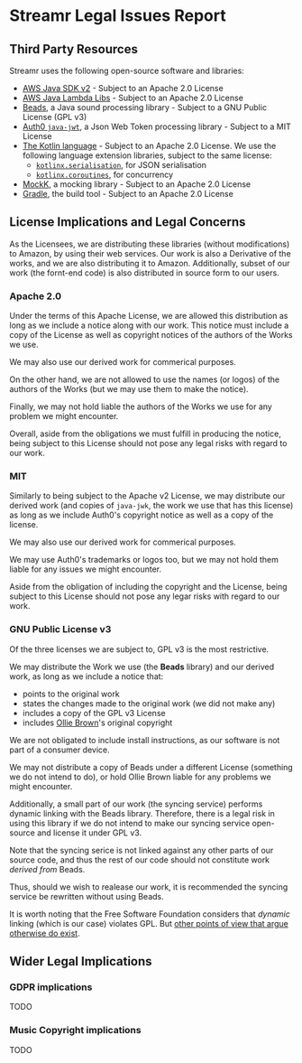 # Streamr Legal Issues Report

## Third Party Resources

Streamr uses the following open-source software and libraries:

- [AWS Java SDK v2](https://github.com/aws/aws-sdk-java-v2) - Subject to an
Apache 2.0 License
- [AWS Java Lambda Libs](https://github.com/aws/aws-lambda-java-libs) -
Subject to an Apache 2.0 License
- [Beads](https://github.com/orsjb/beads), a Java sound processing library -
Subject to a GNU Public License (GPL v3)
- [Auth0 `java-jwt`](https://github.com/auth0/java-jwt), a Json Web Token
processing library - Subject to a MIT License
- [The Kotlin language](https://github.com/JetBrains/kotlin) - Subject to an
Apache 2.0 License. We use the following language extension libraries,
subject to the same license:
  - [`kotlinx.serialisation`](https://github.com/Kotlin/kotlinx.serialization),
    for JSON serialisation
  - [`kotlinx.coroutines`](https://github.com/Kotlin/kotlinx.coroutines),
    for concurrency
- [MockK](https://github.com/mockk/mockk), a mocking library - Subject to an Apache 2.0 License
- [Gradle](https://github.com/gradle/gradle), the build tool - Subject to an
Apache 2.0 License

## License Implications and Legal Concerns

As the Licensees, we are distributing these libraries (without modifications)
to Amazon, by using their web services. Our work is also a Derivative of the
works, and we are also distributing it to Amazon. Additionally, subset of our
work (the fornt-end code) is also distributed in source form to our users.

### Apache 2.0

Under the terms of this Apache License, we are allowed this distribution as
long as we include a notice along with our work. This notice must include a
copy of the License as well as copyright notices of the authors of the Works
we use.

We may also use our derived work for commerical purposes.

On the other hand, we are not allowed to use the names (or logos) of the
authors of the Works (but we may use them to make the notice).

Finally, we may not hold liable the authors of the Works we use for any
problem we might encounter.

Overall, aside from the obligations we must fulfill in producing the notice,
being subject to this License should not pose any legal risks with regard to
our work.

### MIT

Similarly to being subject to the Apache v2 License, we may distribute our
derived work (and copies of `java-jwk`, the work we use that has this
license) as long as we include Auth0's copyright notice as well as a copy of
the license.

We may also use our derived work for commerical purposes.

We may use Auth0's trademarks or logos too, but we may not hold them liable
for any issues we might encounter.

Aside from the obligation of including the copyright and the License, being
subject to this License should not pose any legar risks with regard to our
work.

### GNU Public License v3

Of the three licenses we are subject to, GPL v3 is the most restrictive.

We may distribute the Work we use (the **Beads** library) and our derived work,
as long as we include a notice that:

   - points to the original work
   - states the changes made to the original work (we did not make any)
   - includes a copy of the GPL v3 License
   - includes [Ollie Brown](https://github.com/orsjb)'s original copyright 
  
We are not obligated to include install instructions, as our software is
not part of a consumer device.

We may not distribute a copy of Beads under a different License (something we
do not intend to do), or hold Ollie Brown liable for any problems we might
encounter.

Additionally, a small part of our work (the syncing service) performs dynamic
linking with the Beads library. Therefore, there is a legal risk in using
this library if we do not intend to make our syncing service open-source and
license it under GPL v3.

Note that the syncing serice is not linked against any other parts of our
source code, and thus the rest of our code should not constitute work _derived
from_ Beads.

Thus, should we wish to realease our work, it is recommended the syncing
service be rewritten without using Beads.

It is worth noting that the Free Software Foundation considers that _dynamic_
linking (which is our case) violates GPL. But
[other points of view 
that argue otherwise do exist](https://en.wikipedia.org/wiki/GNU_General_Public_License#Linking_and_derived_works).

## Wider Legal Implications

### GDPR implications

TODO

### Music Copyright implications

TODO
